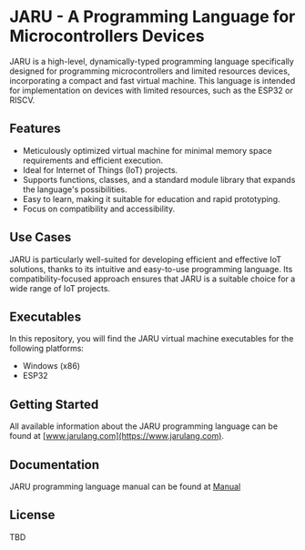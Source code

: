 # JARU - A Programming Language for Microcontrollers Devices

JARU is a high-level, dynamically-typed programming language specifically designed for programming microcontrollers and limited resources devices, incorporating a compact and fast virtual machine. This language is intended for implementation on devices with limited resources, such as the ESP32 or RISCV.

## Features

- Meticulously optimized virtual machine for minimal memory space requirements and efficient execution.
- Ideal for Internet of Things (IoT) projects.
- Supports functions, classes, and a standard module library that expands the language's possibilities.
- Easy to learn, making it suitable for education and rapid prototyping.
- Focus on compatibility and accessibility.

## Use Cases

JARU is particularly well-suited for developing efficient and effective IoT solutions, thanks to its intuitive and easy-to-use programming language. Its compatibility-focused approach ensures that JARU is a suitable choice for a wide range of IoT projects.

## Executables

In this repository, you will find the JARU virtual machine executables for the following platforms:

- Windows (x86)
- ESP32

## Getting Started

All available information about the JARU programming language can be found at [www.jarulang.com](https://www.jarulang.com).

## Documentation
JARU programming language manual can be found at [Manual](https://jarulang.com/documentation/guia/)


## License

TBD
